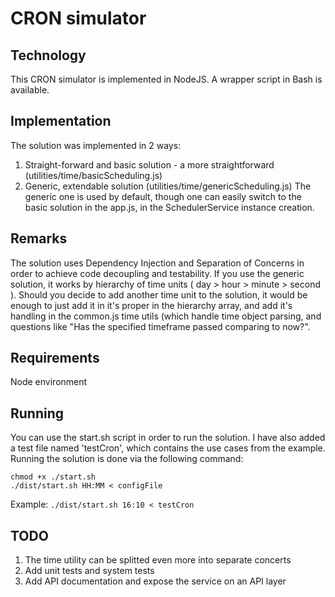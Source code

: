 # CRON simulator

## Technology
This CRON simulator is implemented in NodeJS.
A wrapper script in Bash is available.

## Implementation
The solution was implemented in 2 ways:
1. Straight-forward and basic solution - a more straightforward (utilities/time/basicScheduling.js)
2. Generic, extendable solution (utilities/time/genericScheduling.js)
The generic one is used by default, though one can easily switch to the basic solution in the app.js, in the SchedulerService instance creation.

## Remarks
The solution uses Dependency Injection and Separation of Concerns in order to achieve code decoupling and testability.
If you use the generic solution, it works by hierarchy of time units ( day > hour > minute > second ).
Should you decide to add another time unit to the solution, it would be enough to just add it in it's proper in the hierarchy array, and add it's handling in the common.js time utils (which handle time object parsing, and questions like "Has the specified timeframe passed comparing to now?".

## Requirements
Node environment

## Running
You can use the start.sh script in order to run the solution.
I have also added a test file named 'testCron', which contains the use cases from the example.
Running the solution is done via the following command:
```
chmod +x ./start.sh
./dist/start.sh HH:MM < configFile
```
Example:
`./dist/start.sh 16:10 < testCron`

## TODO
1. The time utility can be splitted even more into separate concerts
2. Add unit tests and system tests
3. Add API documentation and expose the service on an API layer